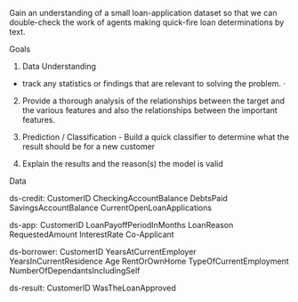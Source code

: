 Gain an understanding of a small loan-application dataset so that we can double-check the work of agents making quick-fire loan determinations by text.




Goals


1. Data Understanding
 - track any statistics or findings that are relevant to solving the problem.
    · 
2. Provide a thorough analysis of the relationships between the target and the various features and also the relationships between the important features.

3. Prediction / Classification - Build a quick classifier to determine what the result should be for a new customer
    
4. Explain the results and the reason(s) the model is valid


Data

ds-credit: CustomerID CheckingAccountBalance DebtsPaid SavingsAccountBalance CurrentOpenLoanApplications

ds-app: CustomerID LoanPayoffPeriodInMonths LoanReason RequestedAmount InterestRate Co-Applicant

ds-borrower: CustomerID YearsAtCurrentEmployer YearsInCurrentResidence Age RentOrOwnHome TypeOfCurrentEmployment NumberOfDependantsIncludingSelf

ds-result: CustomerID WasTheLoanApproved
